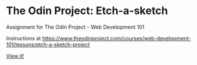 # The Odin Project: Etch-a-sketch
Assignment for The Odin Project - Web Development 101

Instructions at https://www.theodinproject.com/courses/web-development-101/lessons/etch-a-sketch-project

[View it!](./foundations/etch-a-sketch)